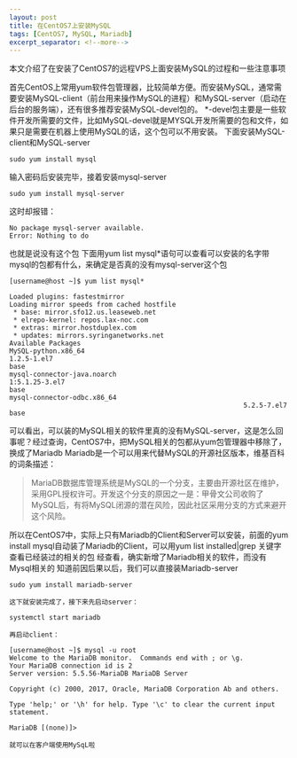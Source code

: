 ```yaml
---
layout: post
title: 在CentOS7上安装MySQL
tags: [CentOS7, MySQL, Mariadb]
excerpt_separator: <!--more-->
---
```

本文介绍了在安装了CentOS7的远程VPS上面安装MySQL的过程和一些注意事项
<!--more-->
首先CentOS上常用yum软件包管理器，比较简单方便。而安装MySQL，通常需要安装MySQL-client（前台用来操作MySQL的进程）和MySQL-server（启动在后台的服务端），还有很多推荐安装MySQL-devel包的。
*-devel包主要是一些软件开发所需要的文件，比如MySQL-devel就是MYSQL开发所需要的包和文件，如果只是需要在机器上使用MySQL的话，这个包可以不用安装。
下面安装MySQL-client和MySQL-server

    sudo yum install mysql

输入密码后安装完毕，接着安装mysql-server

    sudo yum install mysql-server

这时却报错：

    No package mysql-server available.
    Error: Nothing to do

也就是说没有这个包
下面用yum list mysql*语句可以查看可以安装的名字带mysql的包都有什么，来确定是否真的没有mysql-server这个包

    [username@host ~]$ yum list mysql*

    Loaded plugins: fastestmirror
    Loading mirror speeds from cached hostfile
     * base: mirror.sfo12.us.leaseweb.net
     * elrepo-kernel: repos.lax-noc.com
     * extras: mirror.hostduplex.com
     * updates: mirrors.syringanetworks.net
    Available Packages
    MySQL-python.x86_64                                                                            1.2.5-1.el7                                                                       base
    mysql-connector-java.noarch                                                                    1:5.1.25-3.el7                                                                    base
    mysql-connector-odbc.x86_64
                                                               5.2.5-7.el7                                                                       base
可以看出，可以装的MySQL相关的软件里真的没有MySQL-server，这是怎么回事呢？经过查询，CentOS7中，把MySQL相关的包都从yum包管理器中移除了，换成了Mariadb
Mariadb是一个可以用来代替MySQL的开源社区版本，维基百科的词条描述：

>MariaDB数据库管理系统是MySQL的一个分支，主要由开源社区在维护，采用GPL授权许可。开发这个分支的原因之一是：甲骨文公司收购了MySQL后，有将MySQL闭源的潜在风险，因此社区采用分支的方式来避开这个风险。

所以在CentOS7中，实际上只有Mariadb的Client和Server可以安装，前面的yum install mysql自动装了Mariadb的Client，可以用yum list installed|grep 关键字 查看已经装过的相关的包
经查看，确实新增了Mariadb相关的软件，而没有Mysql相关的
知道前因后果以后，我们可以直接装Mariadb-server

    sudo yum install mariadb-server

    这下就安装完成了，接下来先启动server：

    systemctl start mariadb

    再启动client：

    [username@host ~]$ mysql -u root
    Welcome to the MariaDB monitor.  Commands end with ; or \g.
    Your MariaDB connection id is 2
    Server version: 5.5.56-MariaDB MariaDB Server

    Copyright (c) 2000, 2017, Oracle, MariaDB Corporation Ab and others.

    Type 'help;' or '\h' for help. Type '\c' to clear the current input statement.

    MariaDB [(none)]>

    就可以在客户端使用MySqL啦
